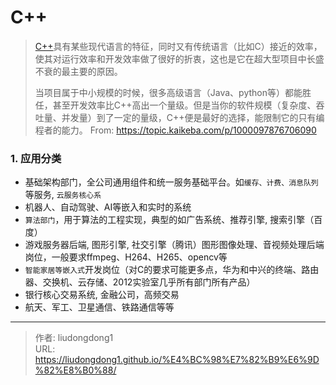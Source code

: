 # C++


> [C++](https://topic.kaikeba.com/biancheng/c)具有某些现代语言的特征，同时又有传统语言（比如C）接近的效率，使其对运行效率和开发效率做了很好的折衷，这也是它在超大型项目中长盛不衰的最主要的原因。
>
> 当项目属于中小规模的时候，很多高级语言（Java、python等）都能胜任，甚至开发效率比C++高出一个量级。但是当你的软件规模（复杂度、吞吐量、并发量）到了一定的量级，C++便是最好的选择，能限制它的只有编程者的能力。 From: https://topic.kaikeba.com/p/1000097876706090

### 1. 应用分类

- 基础架构部门，全公司通用组件和统一服务基础平台。如`缓存、计费、消息队列`等服务, `云服务核心系`
- 机器人、自动驾驶、AI等嵌入和实时的系统
- `算法部门`，用于算法的工程实现，典型的如广告系统、推荐引擎, 搜索引擎（百度）
- 游戏服务器后端, 图形引擎, 社交引擎（腾讯）图形图像处理、音视频处理后端岗位，一般要求ffmpeg、H264、H265、opencv等
- `智能家居等嵌入式`开发岗位（对C的要求可能更多点，华为和中兴的终端、路由器、交换机、云存储、2012实验室几乎所有部门所有产品）
- 银行核心交易系统, 金融公司，高频交易
- 航天、军工、卫星通信、铁路通信等等



---

> 作者: liudongdong1  
> URL: https://liudongdong1.github.io/%E4%BC%98%E7%82%B9%E6%9D%82%E8%B0%88/  

